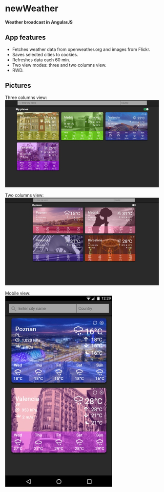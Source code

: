# newWeather
**Weather broadcast in AngularJS**

## App features
* Fetches weather data from openweather.org and images from Flickr.  
* Saves selected cities to cookies.  
* Refreshes data each 60 min.  
* Two view modes: three and two columns view.
* RWD.
   
## Pictures
   
Three columns view:   
![Three rows view](https://raw.githubusercontent.com/BugBear6/newWeather/master/print_screen_v1.jpg)   
   
Two columns view:  
![Two rows view](https://raw.githubusercontent.com/BugBear6/newWeather/master/print_screen_v2.jpg)   
   
Mobile view:   
![Mobile view](https://raw.githubusercontent.com/BugBear6/newWeather/master/print_screen_v4.jpg)   
